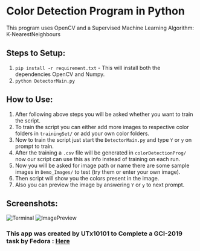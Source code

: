 # Color Detection Program in Python
This program uses OpenCV and a Supervised Machine Learning Algorithm: K-NearestNeighbours

## Steps to Setup:
1. `pip install -r requirement.txt`  - This will install both the dependencies OpenCV and Numpy.
2. `python DetectorMain.py`

## How to Use:
1. After following above steps you will be asked whether you want to train the script.
2. To train the script you can either add more images to respective color folders in `trainingSet/` or add your own color folders.
3. Now to train the script just start the `DetectorMain.py` and type `Y` or `y` on prompt to train.
5. After the training a `.csv` file will be generated in `colorDetectionProg/` now our script can use this as info instead of training on each run.
6. Now you will be asked for image path or name there are some sample images in `Demo_Images/` to test (try them or enter your own image).
7. Then script will show you the colors present in the image.
8. Also you can preview the image by answering `Y` or `y` to next prompt.

## Screenshots:
![Terminal]()
![ImagePreview]()

### This app was created by UTx10101 to Complete a GCI-2019 task by Fedora : [Here](https://codein.withgoogle.com/dashboard/task-instances/5057924276158464/)
